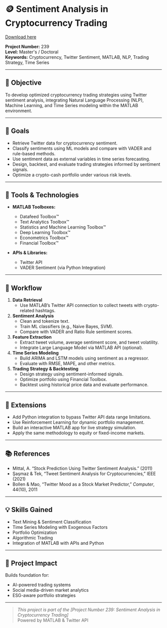 # 🪙 Sentiment Analysis in Cryptocurrency Trading

[Download here](https://github.com/yourbat-100au/crypto_sentiment/releases)

**Project Number:** 239  
**Level:** Master's / Doctoral  
**Keywords:** Cryptocurrency, Twitter Sentiment, MATLAB, NLP, Trading Strategy, Time Series

---

## 📌 Objective

To develop optimized cryptocurrency trading strategies using Twitter sentiment analysis, integrating Natural Language Processing (NLP), Machine Learning, and Time Series modeling within the MATLAB environment.

---

## 🚀 Goals

- Retrieve Twitter data for cryptocurrency sentiment.
- Classify sentiments using ML models and compare with VADER and rule-based methods.
- Use sentiment data as external variables in time series forecasting.
- Design, backtest, and evaluate trading strategies informed by sentiment signals.
- Optimize a crypto-cash portfolio under various risk levels.

---

## 🔧 Tools & Technologies

- **MATLAB Toolboxes:**
  - Datafeed Toolbox™
  - Text Analytics Toolbox™
  - Statistics and Machine Learning Toolbox™
  - Deep Learning Toolbox™
  - Econometrics Toolbox™
  - Financial Toolbox™

- **APIs & Libraries:**
  - Twitter API
  - VADER Sentiment (via Python Integration)

---

## 🧠 Workflow

1. **Data Retrieval**
   - Use MATLAB’s Twitter API connection to collect tweets with crypto-related hashtags.
2. **Sentiment Analysis**
   - Clean and tokenize text.
   - Train ML classifiers (e.g., Naive Bayes, SVM).
   - Compare with VADER and Ratio Rule sentiment scores.
3. **Feature Extraction**
   - Extract tweet volume, average sentiment score, and tweet volatility.
   - Integrate Large Language Model via MATLAB API (optional).
4. **Time Series Modeling**
   - Build ARIMA and LSTM models using sentiment as a regressor.
   - Evaluate with RMSE, MAPE, and other metrics.
5. **Trading Strategy & Backtesting**
   - Design strategy using sentiment-informed signals.
   - Optimize portfolio using Financial Toolbox.
   - Backtest using historical price data and evaluate performance.

---

## 🔁 Extensions

- Add Python integration to bypass Twitter API data range limitations.
- Use Reinforcement Learning for dynamic portfolio management.
- Build an interactive MATLAB app for live strategy simulation.
- Apply the same methodology to equity or fixed-income markets.

---

## 📚 References

- Mittal, A. “Stock Prediction Using Twitter Sentiment Analysis.” (2011)  
- Şaşmaz & Tek, “Tweet Sentiment Analysis for Cryptocurrencies,” IEEE (2021)  
- Bollen & Mao, “Twitter Mood as a Stock Market Predictor,” *Computer*, 44(10), 2011  

---

## 💡 Skills Gained

- Text Mining & Sentiment Classification
- Time Series Modeling with Exogenous Factors
- Portfolio Optimization
- Algorithmic Trading
- Integration of MATLAB with APIs and Python

---

## 🧾 Project Impact

Builds foundation for:
- AI-powered trading systems
- Social media-driven market analytics
- ESG-aware portfolio strategies

---

> *This project is part of the [Project Number 239: Sentiment Analysis in Cryptocurrency Trading]*  
> Powered by MATLAB & Twitter API  
